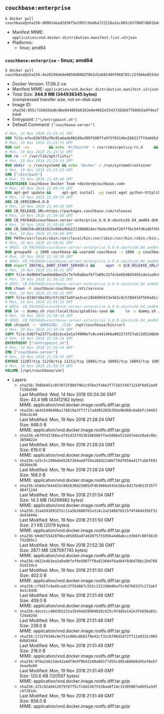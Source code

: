 ## `couchbase:enterprise`

```console
$ docker pull couchbase@sha256:d0963abad2d36f5e2097c8edba722218a2ec865cb579607d881bde64aa61b93b
```

-	Manifest MIME: `application/vnd.docker.distribution.manifest.list.v2+json`
-	Platforms:
	-	linux; amd64

### `couchbase:enterprise` - linux; amd64

```console
$ docker pull couchbase@sha256:4e28199a64e085040882f0b2d2ab82d49f068702c22f6b6e8554a929a456695a
```

-	Docker Version: 17.06.2-ce
-	Manifest MIME: `application/vnd.docker.distribution.manifest.v2+json`
-	Total Size: **344.9 MB (344936345 bytes)**  
	(compressed transfer size, not on-disk size)
-	Image ID: `sha256:855c7310d3da0c8be8d4065b6163e8e4662e554373d36d77b8de5a4f4ea7bde0`
-	Entrypoint: `["\/entrypoint.sh"]`
-	Default Command: `["couchbase-server"]`

```dockerfile
# Mon, 19 Nov 2018 21:23:51 GMT
ADD file:efec03b785a78c01a6ade862d9a309f500ffa9f5f9314be26621f7fda0d5dfb8 in / 
# Mon, 19 Nov 2018 21:23:51 GMT
RUN set -xe 		&& echo '#!/bin/sh' > /usr/sbin/policy-rc.d 	&& echo 'exit 101' >> /usr/sbin/policy-rc.d 	&& chmod +x /usr/sbin/policy-rc.d 		&& dpkg-divert --local --rename --add /sbin/initctl 	&& cp -a /usr/sbin/policy-rc.d /sbin/initctl 	&& sed -i 's/^exit.*/exit 0/' /sbin/initctl 		&& echo 'force-unsafe-io' > /etc/dpkg/dpkg.cfg.d/docker-apt-speedup 		&& echo 'DPkg::Post-Invoke { "rm -f /var/cache/apt/archives/*.deb /var/cache/apt/archives/partial/*.deb /var/cache/apt/*.bin || true"; };' > /etc/apt/apt.conf.d/docker-clean 	&& echo 'APT::Update::Post-Invoke { "rm -f /var/cache/apt/archives/*.deb /var/cache/apt/archives/partial/*.deb /var/cache/apt/*.bin || true"; };' >> /etc/apt/apt.conf.d/docker-clean 	&& echo 'Dir::Cache::pkgcache ""; Dir::Cache::srcpkgcache "";' >> /etc/apt/apt.conf.d/docker-clean 		&& echo 'Acquire::Languages "none";' > /etc/apt/apt.conf.d/docker-no-languages 		&& echo 'Acquire::GzipIndexes "true"; Acquire::CompressionTypes::Order:: "gz";' > /etc/apt/apt.conf.d/docker-gzip-indexes 		&& echo 'Apt::AutoRemove::SuggestsImportant "false";' > /etc/apt/apt.conf.d/docker-autoremove-suggests
# Mon, 19 Nov 2018 21:23:52 GMT
RUN rm -rf /var/lib/apt/lists/*
# Mon, 19 Nov 2018 21:23:53 GMT
RUN mkdir -p /run/systemd && echo 'docker' > /run/systemd/container
# Mon, 19 Nov 2018 21:23:53 GMT
CMD ["/bin/bash"]
# Mon, 19 Nov 2018 21:49:40 GMT
MAINTAINER Couchbase Docker Team <docker@couchbase.com>
# Mon, 19 Nov 2018 21:49:59 GMT
RUN apt-get update &&     apt-get install -yq runit wget python-httplib2 chrpath tzdata     lsof lshw sysstat net-tools numactl  &&     apt-get autoremove && apt-get clean &&     rm -rf /var/lib/apt/lists/* /tmp/* /var/tmp/*
# Mon, 19 Nov 2018 21:49:59 GMT
ARG CB_VERSION=6.0.0
# Mon, 19 Nov 2018 21:49:59 GMT
ARG CB_RELEASE_URL=https://packages.couchbase.com/releases
# Mon, 19 Nov 2018 21:50:00 GMT
ARG CB_PACKAGE=couchbase-server-enterprise_6.0.0-ubuntu16.04_amd64.deb
# Mon, 19 Nov 2018 21:50:00 GMT
ARG CB_SHA256=d8181915e088a9bb2213080824ecf6ebc093a726fffbc54fd61d6f456781f686
# Mon, 19 Nov 2018 21:50:00 GMT
ENV PATH=/usr/local/sbin:/usr/local/bin:/usr/sbin:/usr/bin:/sbin:/bin:/opt/couchbase/bin:/opt/couchbase/bin/tools:/opt/couchbase/bin/install
# Mon, 19 Nov 2018 21:50:01 GMT
# ARGS: CB_PACKAGE=couchbase-server-enterprise_6.0.0-ubuntu16.04_amd64.deb CB_RELEASE_URL=https://packages.couchbase.com/releases CB_SHA256=d8181915e088a9bb2213080824ecf6ebc093a726fffbc54fd61d6f456781f686 CB_VERSION=6.0.0
RUN groupadd -g 1000 couchbase && useradd couchbase -u 1000 -g couchbase -M
# Mon, 19 Nov 2018 21:50:30 GMT
# ARGS: CB_PACKAGE=couchbase-server-enterprise_6.0.0-ubuntu16.04_amd64.deb CB_RELEASE_URL=https://packages.couchbase.com/releases CB_SHA256=d8181915e088a9bb2213080824ecf6ebc093a726fffbc54fd61d6f456781f686 CB_VERSION=6.0.0
RUN export INSTALL_DONT_START_SERVER=1 &&     wget -N $CB_RELEASE_URL/$CB_VERSION/$CB_PACKAGE &&     echo "$CB_SHA256  $CB_PACKAGE" | sha256sum -c - &&     dpkg -i ./$CB_PACKAGE && rm -f ./$CB_PACKAGE
# Mon, 19 Nov 2018 21:50:31 GMT
COPY file:9a90647aed4e88ee15c7efe9abbafbf7a89c3174cbe85d6b5492cde1aa9c6355 in /etc/service/couchbase-server/run 
# Mon, 19 Nov 2018 21:50:32 GMT
# ARGS: CB_PACKAGE=couchbase-server-enterprise_6.0.0-ubuntu16.04_amd64.deb CB_RELEASE_URL=https://packages.couchbase.com/releases CB_SHA256=d8181915e088a9bb2213080824ecf6ebc093a726fffbc54fd61d6f456781f686 CB_VERSION=6.0.0
RUN chown -R couchbase:couchbase /etc/service
# Mon, 19 Nov 2018 21:50:32 GMT
COPY file:8196fd8e201c5fc3873a0faa3cec28b0d85633e363c0c5788434f5b9a81cfa5b in /usr/local/bin/ 
# Mon, 19 Nov 2018 21:50:33 GMT
# ARGS: CB_PACKAGE=couchbase-server-enterprise_6.0.0-ubuntu16.04_amd64.deb CB_RELEASE_URL=https://packages.couchbase.com/releases CB_SHA256=d8181915e088a9bb2213080824ecf6ebc093a726fffbc54fd61d6f456781f686 CB_VERSION=6.0.0
RUN ln -s dummy.sh /usr/local/bin/iptables-save &&     ln -s dummy.sh /usr/local/bin/lvdisplay &&     ln -s dummy.sh /usr/local/bin/vgdisplay &&     ln -s dummy.sh /usr/local/bin/pvdisplay
# Mon, 19 Nov 2018 21:50:34 GMT
# ARGS: CB_PACKAGE=couchbase-server-enterprise_6.0.0-ubuntu16.04_amd64.deb CB_RELEASE_URL=https://packages.couchbase.com/releases CB_SHA256=d8181915e088a9bb2213080824ecf6ebc093a726fffbc54fd61d6f456781f686 CB_VERSION=6.0.0
RUN chrpath -r '$ORIGIN/../lib' /opt/couchbase/bin/curl
# Mon, 19 Nov 2018 21:50:34 GMT
COPY file:5d67fa23771c82cbce2e1a74900e7c0ce4d1466a002273f57ab13d52d6b844b3 in / 
# Mon, 19 Nov 2018 21:50:34 GMT
ENTRYPOINT ["/entrypoint.sh"]
# Mon, 19 Nov 2018 21:50:34 GMT
CMD ["couchbase-server"]
# Mon, 19 Nov 2018 21:50:35 GMT
EXPOSE 11207/tcp 11210/tcp 11211/tcp 18091/tcp 18092/tcp 18093/tcp 18094/tcp 18095/tcp 18096/tcp 8091/tcp 8092/tcp 8093/tcp 8094/tcp 8095/tcp 8096/tcp
# Mon, 19 Nov 2018 21:50:35 GMT
VOLUME [/opt/couchbase/var]
```

-	Layers:
	-	`sha256:7b8b6451c85f072fd0d7961c97be3fe6e2f772657d471254f6d52ad9f158a580`  
		Last Modified: Wed, 14 Nov 2018 00:24:36 GMT  
		Size: 43.4 MB (43412182 bytes)  
		MIME: application/vnd.docker.image.rootfs.diff.tar.gzip
	-	`sha256:ab4d1096d9ba178819a3f71f17add95285b393e96d08c8a6bfc3446355bcdc49`  
		Last Modified: Mon, 19 Nov 2018 21:28:24 GMT  
		Size: 848.0 B  
		MIME: application/vnd.docker.image.rootfs.diff.tar.gzip
	-	`sha256:e6797d1788acd741d33f4530106586ffee568be513d47e6e20a4c9bc3858822e`  
		Last Modified: Mon, 19 Nov 2018 21:28:24 GMT  
		Size: 619.0 B  
		MIME: application/vnd.docker.image.rootfs.diff.tar.gzip
	-	`sha256:e25c5c290bded5267364aa9f59a18dd22a8b776d7658a41ffabbf691d8104e36`  
		Last Modified: Mon, 19 Nov 2018 21:28:24 GMT  
		Size: 168.0 B  
		MIME: application/vnd.docker.image.rootfs.diff.tar.gzip
	-	`sha256:b584a7644432c882630d23005df4b3066e543e38ac8d17bd013535ff484f1244`  
		Last Modified: Mon, 19 Nov 2018 21:51:54 GMT  
		Size: 14.3 MB (14299982 bytes)  
		MIME: application/vnd.docker.image.rootfs.diff.tar.gzip
	-	`sha256:22a4281693251c11a5b1b88702a314c2a218687b515f4f464d35bf31de41844a`  
		Last Modified: Mon, 19 Nov 2018 21:51:50 GMT  
		Size: 2.1 KB (2079 bytes)  
		MIME: application/vnd.docker.image.rootfs.diff.tar.gzip
	-	`sha256:b9dd75542076bce8585bad7a02075755956a4d8abccd3b6fc80766197d2d89c1`  
		Last Modified: Mon, 19 Nov 2018 21:52:38 GMT  
		Size: 287.1 MB (287097745 bytes)  
		MIME: application/vnd.docker.image.rootfs.diff.tar.gzip
	-	`sha256:d422e4b3ea3a9a9bfef8e5007ff8ad23664f6adb4f8d6d786c2bd768d1423dce`  
		Last Modified: Mon, 19 Nov 2018 21:51:50 GMT  
		Size: 402.0 B  
		MIME: application/vnd.docker.image.rootfs.diff.tar.gzip
	-	`sha256:cf5657c9a45cadc3f554667c552c231330e06af5c9d7b8337c272abf4a1c4ddb`  
		Last Modified: Mon, 19 Nov 2018 21:51:49 GMT  
		Size: 409.0 B  
		MIME: application/vnd.docker.image.rootfs.diff.tar.gzip
	-	`sha256:4dce1ccd043b5231a3549a028984028c625c9fdd5e142e3fe656a03cf24a02dd`  
		Last Modified: Mon, 19 Nov 2018 21:51:48 GMT  
		Size: 238.0 B  
		MIME: application/vnd.docker.image.rootfs.diff.tar.gzip
	-	`sha256:1722f6346c9e751e96bc0b61f9e42cf32cb706d2d727f12a9331c9650db82464`  
		Last Modified: Mon, 19 Nov 2018 21:51:49 GMT  
		Size: 218.0 B  
		MIME: application/vnd.docker.image.rootfs.diff.tar.gzip
	-	`sha256:970a2d613de43a4df9e9f9b43140a601f7d55cd95a88b66d45ef6eb73eaa9a99`  
		Last Modified: Mon, 19 Nov 2018 21:51:49 GMT  
		Size: 120.6 KB (120597 bytes)  
		MIME: application/vnd.docker.image.rootfs.diff.tar.gzip
	-	`sha256:225c92a94126f9787f5cfcbd2167533baa0f14c15305007a4691a3dfc6f261dc`  
		Last Modified: Mon, 19 Nov 2018 21:51:49 GMT  
		Size: 858.0 B  
		MIME: application/vnd.docker.image.rootfs.diff.tar.gzip
